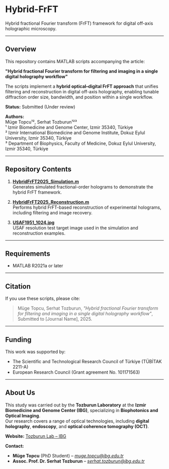 # **Hybrid-FrFT**
Hybrid fractional Fourier transform (FrFT) framework for digital off-axis holographic microscopy.

---

## **Overview**
This repository contains MATLAB scripts accompanying the article:  

**"Hybrid fractional Fourier transform for filtering and imaging in a single digital holography workflow"**  

The scripts implement a **hybrid optical–digital FrFT approach** that unifies filtering and reconstruction in digital off-axis holography, enabling tunable diffraction order size, bandwidth, and position within a single workflow.

**Status:** Submitted (Under review)  

**Authors:**  
Müge Topcu¹², Serhat Tozburun¹²³  
¹ Izmir Biomedicine and Genome Center, Izmir 35340, Türkiye  
² Izmir International Biomedicine and Genome Institute, Dokuz Eylul University, Izmir 35340, Türkiye  
³ Department of Biophysics, Faculty of Medicine, Dokuz Eylul University, Izmir 35340, Türkiye  

---

## **Repository Contents**

1. [**HybridFrFT2025_Simulation.m**](HybridFrFT2025_Simulation.m)  
   Generates simulated fractional-order holograms to demonstrate the hybrid FrFT framework.  

2. [**HybridFrFT2025_Reconstruction.m**](HybridFrFT2025_Reconstruction.m)  
   Performs hybrid FrFT-based reconstruction of experimental holograms, including filtering and image recovery.  

3. [**USAF1951_1024.jpg**](USAF1951_1024.jpg)  
   USAF resolution test target image used in the simulation and reconstruction examples.  

---

## **Requirements**
- MATLAB R2021a or later  

---

## **Citation**
If you use these scripts, please cite:  

> Müge Topcu, Serhat Tozburun, *"Hybrid fractional Fourier transform for filtering and imaging in a single digital holography workflow"*, Submitted to [Journal Name], 2025.  

---

## **Funding**
This work was supported by:  
- The Scientific and Technological Research Council of Türkiye (TÜBİTAK 2211-A)  
- European Research Council (Grant agreement No. 101171563)  

---

## **About Us**
This study was carried out by the **Tozburun Laboratory** at the **Izmir Biomedicine and Genome Center (IBG)**, specializing in **Biophotonics and Optical Imaging**.  
Our research covers a range of optical technologies, including **digital holography**, **endoscopy**, and **optical coherence tomography (OCT)**.  

**Website:** [Tozburun Lab – IBG](https://www.ibg.edu.tr/research-programs/groups/tozburun-lab)  

**Contact:**  
- **Müge Topcu** (PhD Student) – *muge.topcu@ibg.edu.tr*  
- **Assoc. Prof. Dr. Serhat Tozburun** – *serhat.tozburun@ibg.edu.tr*  
